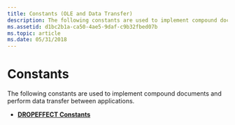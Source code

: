 ```yaml
---
title: Constants (OLE and Data Transfer)
description: The following constants are used to implement compound documents and perform data transfer between applications.
ms.assetid: d1bc2b1a-ca50-4ae5-9daf-c9b32fbed07b
ms.topic: article
ms.date: 05/31/2018
---
```


# Constants

The following constants are used to implement compound documents and perform data transfer between applications.

-   [**DROPEFFECT Constants**](dropeffect-constants.md)

 

 




